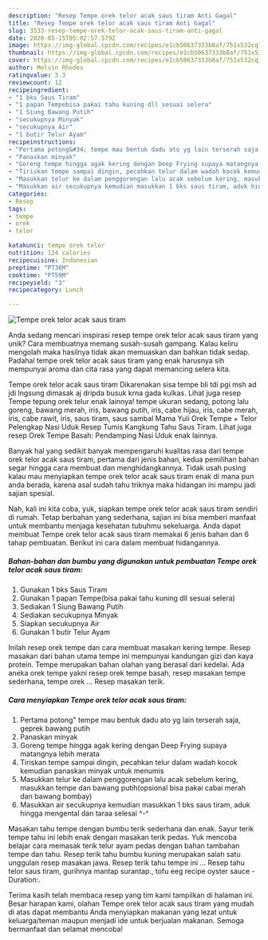 ```yaml
---
description: "Resep Tempe orek telor acak saus tiram Anti Gagal"
title: "Resep Tempe orek telor acak saus tiram Anti Gagal"
slug: 3533-resep-tempe-orek-telor-acak-saus-tiram-anti-gagal
date: 2020-05-15T05:02:57.579Z
image: https://img-global.cpcdn.com/recipes/e1cb50637333b8af/751x532cq70/tempe-orek-telor-acak-saus-tiram-foto-resep-utama.jpg
thumbnail: https://img-global.cpcdn.com/recipes/e1cb50637333b8af/751x532cq70/tempe-orek-telor-acak-saus-tiram-foto-resep-utama.jpg
cover: https://img-global.cpcdn.com/recipes/e1cb50637333b8af/751x532cq70/tempe-orek-telor-acak-saus-tiram-foto-resep-utama.jpg
author: Melvin Rhodes
ratingvalue: 3.3
reviewcount: 12
recipeingredient:
- "1 bks Saus Tiram"
- "1 papan Tempebisa pakai tahu kuning dll sesuai selera"
- "1 Siung Bawang Putih"
- "secukupnya Minyak"
- "secukupnya Air"
- "1 butir Telur Ayam"
recipeinstructions:
- "Pertama potong&#34; tempe mau bentuk dadu ato yg lain terserah saja, geprek bawang putih"
- "Panaskan minyak"
- "Goreng tempe hingga agak kering dengan Deep Frying supaya matangnya lebih merata"
- "Tiriskan tempe sampai dingin, pecahkan telur dalam wadah kocok kemudian panaskan minyak untuk menumis"
- "Masukkan telur ke dalam penggorengan lalu acak sebelum kering, masukkan tempe dan bawang putih(opsional bisa pakai cabai merah dan bawang bombay)"
- "Masukkan air secukupnya kemudian masukkan 1 bks saus tiram, aduk hingga mengental dan taraa selesai ^-^"
categories:
- Resep
tags:
- tempe
- orek
- telor

katakunci: tempe orek telor 
nutrition: 124 calories
recipecuisine: Indonesian
preptime: "PT36M"
cooktime: "PT59M"
recipeyield: "3"
recipecategory: Lunch

---
```



![Tempe orek telor acak saus tiram](https://img-global.cpcdn.com/recipes/e1cb50637333b8af/751x532cq70/tempe-orek-telor-acak-saus-tiram-foto-resep-utama.jpg)

Anda sedang mencari inspirasi resep tempe orek telor acak saus tiram yang unik? Cara membuatnya memang susah-susah gampang. Kalau keliru mengolah maka hasilnya tidak akan memuaskan dan bahkan tidak sedap. Padahal tempe orek telor acak saus tiram yang enak harusnya sih mempunyai aroma dan cita rasa yang dapat memancing selera kita.

Tempe orek telor acak saus tiram Dikarenakan sisa tempe bli tdi pgi msh ad jdi lngsung dimasak aj dripda busuk krna gada kulkas. Lihat juga resep Tempe tepung orek telur enak lainnya! tempe ukuran sedang, potong lalu goreng, bawang merah, iris, bawang putih, iris, cabe hijau, iris, cabe merah, iris, cabe rawit, iris, saus tiram, saus sambal Mama Yuli Orek Tempe + Telor Pelengkap Nasi Uduk Resep Tumis Kangkung Tahu Saus Tiram. Lihat juga resep Orek Tempe Basah: Pendamping Nasi Uduk enak lainnya.

Banyak hal yang sedikit banyak mempengaruhi kualitas rasa dari tempe orek telor acak saus tiram, pertama dari jenis bahan, kedua pemilihan bahan segar hingga cara membuat dan menghidangkannya. Tidak usah pusing kalau mau menyiapkan tempe orek telor acak saus tiram enak di mana pun anda berada, karena asal sudah tahu triknya maka hidangan ini mampu jadi sajian spesial.


Nah, kali ini kita coba, yuk, siapkan tempe orek telor acak saus tiram sendiri di rumah. Tetap berbahan yang sederhana, sajian ini bisa memberi manfaat untuk membantu menjaga kesehatan tubuhmu sekeluarga. Anda dapat membuat Tempe orek telor acak saus tiram memakai 6 jenis bahan dan 6 tahap pembuatan. Berikut ini cara dalam membuat hidangannya.

<!--inarticleads1-->

##### Bahan-bahan dan bumbu yang digunakan untuk pembuatan Tempe orek telor acak saus tiram:

1. Gunakan 1 bks Saus Tiram
1. Gunakan 1 papan Tempe(bisa pakai tahu kuning dll sesuai selera)
1. Sediakan 1 Siung Bawang Putih
1. Sediakan secukupnya Minyak
1. Siapkan secukupnya Air
1. Gunakan 1 butir Telur Ayam


Inilah resep orek tempe dan cara membuat masakan kering tempe. Resep masakan dari bahan utama tempe ini mempunyai kandungan gizi dan kaya protein. Tempe merupakan bahan olahan yang berasal dari kedelai. Ada aneka orek tempe yakni resep orek tempe basah, resep masakan tempe sederhana, tempe orek … Resep masakan terik. 

<!--inarticleads2-->

##### Cara menyiapkan Tempe orek telor acak saus tiram:

1. Pertama potong&#34; tempe mau bentuk dadu ato yg lain terserah saja, geprek bawang putih
1. Panaskan minyak
1. Goreng tempe hingga agak kering dengan Deep Frying supaya matangnya lebih merata
1. Tiriskan tempe sampai dingin, pecahkan telur dalam wadah kocok kemudian panaskan minyak untuk menumis
1. Masukkan telur ke dalam penggorengan lalu acak sebelum kering, masukkan tempe dan bawang putih(opsional bisa pakai cabai merah dan bawang bombay)
1. Masukkan air secukupnya kemudian masukkan 1 bks saus tiram, aduk hingga mengental dan taraa selesai ^-^


Masakan tahu tempe dengan bumbu terik sederhana dan enak. Sayur terik tempe tahu ini lebih enak dengan masakan terik pedas. Yuk mencoba belajar cara memasak terik telur ayam pedas dengan bahan tambahan tempe dan tahu. Resep terik tahu bumbu kuning merupakan salah satu unggulan resep masakan jawa. Resep terik tahu tempe ini … Resep tahu telor saus tiram, gurihnya mantap surantap., tofu eeg recipe oyster sauce - Duration:. 

Terima kasih telah membaca resep yang tim kami tampilkan di halaman ini. Besar harapan kami, olahan Tempe orek telor acak saus tiram yang mudah di atas dapat membantu Anda menyiapkan makanan yang lezat untuk keluarga/teman maupun menjadi ide untuk berjualan makanan. Semoga bermanfaat dan selamat mencoba!
